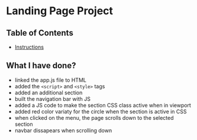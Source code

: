 # Landing Page Project

## Table of Contents

- [Instructions](#instructions)

## What I have done?

- linked the app.js file to HTML
- added the `<script>` and `<style>` tags
- added an additional section
- built the navigation bar with JS
- added a JS code to make the section CSS class active when in viewport
- added red color variaty for the circle when the section is active in CSS
- when clicked on the menu, the page scrolls down to the selected section
- navbar dissapears when scrolling down
